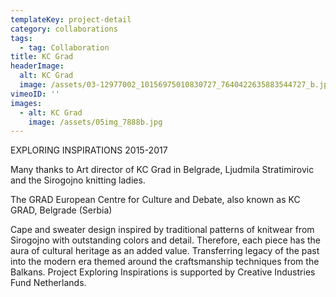 ```yaml
---
templateKey: project-detail
category: collaborations
tags:
  - tag: Collaboration
title: KC Grad
headerImage:
  alt: KC Grad
  image: /assets/03-12977002_10156975010830727_7640422635883544727_b.jpg
vimeoID: ''
images:
  - alt: KC Grad
    image: /assets/05img_7888b.jpg
---
```


EXPLORING INSPIRATIONS 2015-2017

Many thanks to Art director of KC Grad in Belgrade, Ljudmila Stratimirovic and the Sirogojno knitting ladies.

The GRAD European Centre for Culture and Debate, also known as KC GRAD, Belgrade (Serbia)

Cape and sweater design inspired by traditional patterns of knitwear from Sirogojno with outstanding colors and detail. Therefore, each piece has the aura of cultural heritage as an added value. Transferring legacy of the past into the modern era themed around the craftsmanship techniques from the Balkans. Project Exploring Inspirations is supported by Creative Industries Fund Netherlands.
